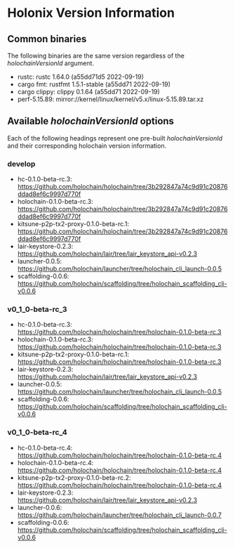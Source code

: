 # Holonix Version Information

## Common binaries
The following binaries are the same version regardless of the _holochainVersionId_ argument.

- rustc: rustc 1.64.0 (a55dd71d5 2022-09-19)
- cargo fmt: rustfmt 1.5.1-stable (a55dd71 2022-09-19)
- cargo clippy: clippy 0.1.64 (a55dd71 2022-09-19)
- perf-5.15.89: mirror://kernel/linux/kernel/v5.x/linux-5.15.89.tar.xz

## Available _holochainVersionId_ options
Each of the following headings represent one pre-built _holochainVersionId_ and their corresponding holochain version information.

### develop
- hc-0.1.0-beta-rc.3: https://github.com/holochain/holochain/tree/3b292847a74c9d91c20876ddad8ef6c9997d770f
- holochain-0.1.0-beta-rc.3: https://github.com/holochain/holochain/tree/3b292847a74c9d91c20876ddad8ef6c9997d770f
- kitsune-p2p-tx2-proxy-0.1.0-beta-rc.1: https://github.com/holochain/holochain/tree/3b292847a74c9d91c20876ddad8ef6c9997d770f
- lair-keystore-0.2.3: https://github.com/holochain/lair/tree/lair_keystore_api-v0.2.3
- launcher-0.0.5: https://github.com/holochain/launcher/tree/holochain_cli_launch-0.0.5
- scaffolding-0.0.6: https://github.com/holochain/scaffolding/tree/holochain_scaffolding_cli-v0.0.6

### v0_1_0-beta-rc_3
- hc-0.1.0-beta-rc.3: https://github.com/holochain/holochain/tree/holochain-0.1.0-beta-rc.3
- holochain-0.1.0-beta-rc.3: https://github.com/holochain/holochain/tree/holochain-0.1.0-beta-rc.3
- kitsune-p2p-tx2-proxy-0.1.0-beta-rc.1: https://github.com/holochain/holochain/tree/holochain-0.1.0-beta-rc.3
- lair-keystore-0.2.3: https://github.com/holochain/lair/tree/lair_keystore_api-v0.2.3
- launcher-0.0.5: https://github.com/holochain/launcher/tree/holochain_cli_launch-0.0.5
- scaffolding-0.0.6: https://github.com/holochain/scaffolding/tree/holochain_scaffolding_cli-v0.0.6

### v0_1_0-beta-rc_4
- hc-0.1.0-beta-rc.4: https://github.com/holochain/holochain/tree/holochain-0.1.0-beta-rc.4
- holochain-0.1.0-beta-rc.4: https://github.com/holochain/holochain/tree/holochain-0.1.0-beta-rc.4
- kitsune-p2p-tx2-proxy-0.1.0-beta-rc.2: https://github.com/holochain/holochain/tree/holochain-0.1.0-beta-rc.4
- lair-keystore-0.2.3: https://github.com/holochain/lair/tree/lair_keystore_api-v0.2.3
- launcher-0.0.6: https://github.com/holochain/launcher/tree/holochain_cli_launch-0.0.7
- scaffolding-0.0.6: https://github.com/holochain/scaffolding/tree/holochain_scaffolding_cli-v0.0.6
